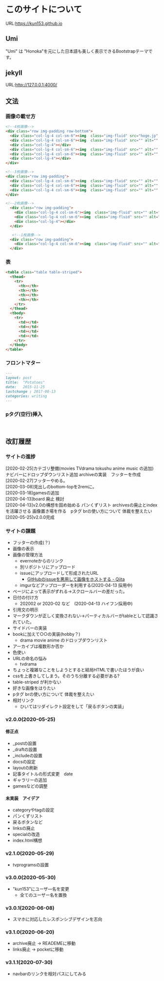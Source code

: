 
# このサイトについて

URL:https://kun153.github.io

## Umi

"Umi" は "Honoka"を元にした日本語も美しく表示できるBootstrapテーマです。

## jekyll

URL:http://127.0.0.1:4000/

## 文法

### 画像の載せ方
```html
<!--4枚画像-->
<div class="row img-padding row-bottom">
  <div class="col-lg-4 col-sm-6"><img  class="img-fluid" src="hoge.jp" alt="" title="サンプル"></div>
  <div class="col-lg-4 col-sm-6"><img  class="img-fluid" src="" alt="" title=""></div>
  <div class="col-lg-4"></div>
  <div class="col-lg-4 col-sm-6"><img  class="img-fluid" src="" alt="" title=""></div>
  <div class="col-lg-4 col-sm-6"><img  class="img-fluid" src="" alt="" title=""></div>
  <div class="col-lg-4"></div>
</div>

<!--3枚画像-->
<div class="row img-padding">
  <div class="col-lg-4 col-sm-6"><img  class="img-fluid" src="" alt="" title=""></div>
  <div class="col-lg-4 col-sm-6"><img  class="img-fluid" src="" alt="" title=""></div>
  <div class="col-lg-4 col-sm-6"><img  class="img-fluid" src="" alt="" title=""></div>
</div>

<!--2枚画像-->
  <div class="row img-padding">
    <div class="col-lg-4 col-sm-6"><img  class="img-fluid" src="" alt="" title=""></div>
    <div class="col-lg-4 col-sm-6"><img  class="img-fluid" src="" alt="" title=""></div>
    <div class="col-lg-4"></div>
  </div>

   <!--1枚画像-->
  <div class="row img-padding">
    <div class="col-lg-4 col-sm-6"><img  class="img-fluid" src="" alt="" title=""></div>
  </div>
```

### 表
```html
<table class="table table-striped">
  <thead>
    <tr>
      <th></th>
      <th></th>
      <th></th>
      <th></th>
    </tr>
  </thead>
  <tbody>
    <tr>
      <td></td>
      <td></td>
      <td></td>
      <td></td>
    </tr>
  </tbody>
</table>
```


### フロントマター

```markdown
---
layout: post
title:  "Potatoes"
date:   2015-11-25
lastchange : 2017-08-13
categories: writing
---
```

### pタグ(空行)挿入

<br>

## 改訂履歴

### サイトの進捗
[2020-02-25]カテゴリ整備(movies TVdrama tokushu anime music の追加) ナビバーにドロップダウンリスト追加 archiveの実装　フッターを作成<br>
[2020-02-27]フッターやめる。<br>
[2020-03-08]見出しのbottom-topを2remに。<br>
[2020-03-18]gamesの追加<br>
[2020-04-13]board 廃止 検討<br>
[2020-04-13]v2.0の構想を固め始める パンくずリスト archivesの廃止とindexを活躍させる 画像置き場を作る　pタグ brの使い方について 体裁を整えたい<br>
[2020-05-25]v2.0.0完成

### サイトの課題
- フッターの作成(？)
- 画像の表示
- 画像の管理方法
  - evernoteからのリンク
  - 別リポジトリにアップロード
  - issueにアップロードして形成されたURL
    - [GitHubのissueを悪用して画像をホストする - Qiita](https://qiita.com/kotet/items/a2203a400136ba50b41e)
  - imgurなどアップローダーを利用する(2020-04-13 採用中)
- ページによって表示がずれる→スクロールバーの差だった。 
- 日付の付け方
  - 202002 or 2020-02 など　(2020-04-13 ハイフン採用中)
- 引用文の明示
- マークダウンが正しく変換されない→パーティカルバーがtableとして認識されていた。
- サイドバーの実装
- bookに加えて○○の実装(hobby？)
  - drama movie anime のドロップダウンリスト
- アーカイブは複数形か否か
- 色使い
- URLの命名の悩み
  - tvdrama
- ちょっと複雑なことをしようとすると結局HTMLで書いたほうが良い
- cssを上書きしてしまう。そのうち分離する必要がある?
- table-striped が利かない
- 好きな画像をはりたい
- pタグ brの使い方について 体裁を整えたい
- 相対リンク
  - ひいてはリダイレクト設定をして「戻るボタンの実装」

### v2.0.0(2020-05-25)
#### 修正点
- _postの設置
- _draftの設置
- _includeの設置
- docsの設定
- layoutの刷新
- 記事タイトルの形式変更　date
- ギャラリーの追加
- gamesなどの調整

#### 未実装　アイデア
- categoryやtagの設定
- パンくずリスト
- 戻るボタンなど
- linksの廃止
- specialの改造
- index.html構想

### v2.1.0(2020-05-29)
- tvprogramsの設置

### v3.0.0(2020-05-30)
- "kun153"にユーザ―名を変更
  - 全てのユーザー名を置換

### v3.0.1(2020-06-08)
- スマホに対応したレスポンシブデザインを志向

### v3.1.0(2020-06-20)
- archive廃止 → READEMEに移動
- links廃止 → pocketに移動

### v3.1.1(2020-07-30)
- navbarのリンクを相対パスにしてみる
